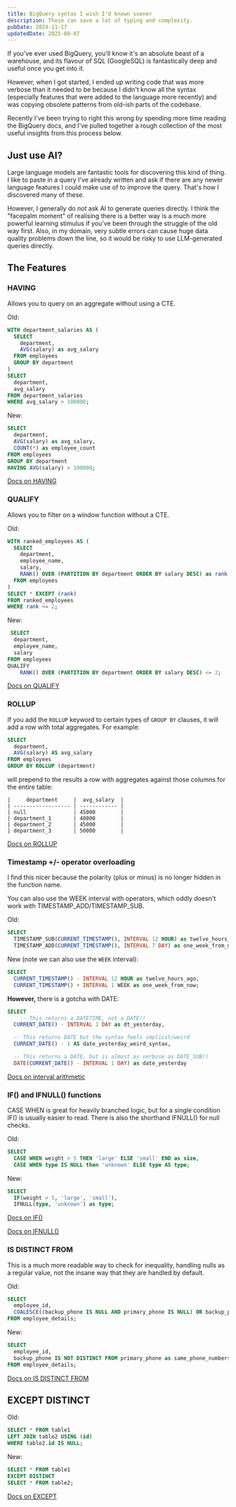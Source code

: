 ```yaml
---
title: BigQuery syntax I wish I'd known sooner
description: These can save a lot of typing and complexity.
pubDate: 2024-11-17
updatedDate: 2025-08-07
---
```


If you've ever used BigQuery, you'll know it's an absolute beast of a warehouse, and its flavour of SQL (GoogleSQL) is fantastically deep and useful once you get into it.

However, when I got started, I ended up writing code that was more verbose than it needed to be because I didn't know all the syntax (especially features that were added to the language more recently) and was copying obsolete patterns from old-ish parts of the codebase.

Recently I've been trying to right this wrong by spending more time reading the BigQuery docs, and I've pulled together a rough collection of the most useful insights from this process below.

## Just use AI?

Large language models are fantastic tools for discovering this kind of thing. I like to paste in a query I've already written and ask if there are any newer language features I could make use of to improve the query. That's how I discovered many of these.

However, I generally do _not_ ask AI to generate queries directly. I think the "facepalm moment" of realising there is a better way is a much more powerful learning stimulus if you've been through the struggle of the old way first. Also, in my domain, very subtle errors can cause huge data quality problems down the line, so it would be risky to use LLM-generated queries directly.

## The Features

### HAVING

Allows you to query on an aggregate without using a CTE.

Old:

```sql
WITH department_salaries AS (
  SELECT
    department,
    AVG(salary) as avg_salary
  FROM employees
  GROUP BY department
)
SELECT
  department,
  avg_salary
FROM department_salaries
WHERE avg_salary > 100000;
```

New:

```sql
SELECT
  department,
  AVG(salary) as avg_salary,
  COUNT(*) as employee_count
FROM employees
GROUP BY department
HAVING AVG(salary) > 100000;
```

[Docs on HAVING](https://cloud.google.com/bigquery/docs/reference/standard-sql/query-syntax#having_clause)

### QUALIFY

Allows you to filter on a window function without a CTE.

Old:

```sql
WITH ranked_employees AS (
  SELECT
    department,
    employee_name,
    salary,
    RANK() OVER (PARTITION BY department ORDER BY salary DESC) as rank
  FROM employees
)
SELECT * EXCEPT (rank)
FROM ranked_employees
WHERE rank <= 2;
```

New:

```sql
 SELECT
  department,
  employee_name,
  salary
FROM employees
QUALIFY
	RANK() OVER (PARTITION BY department ORDER BY salary DESC) <= 2;
```

[Docs on QUALIFY](https://cloud.google.com/bigquery/docs/reference/standard-sql/query-syntax#qualify_clause)

### ROLLUP

If you add the `ROLLUP` keyword to certain types of `GROUP BY` clauses, it will add a row with total aggregates. For example:

```sql
SELECT
  department,
  AVG(salary) AS avg_salary
FROM employees
GROUP BY ROLLUP (department)
```

will prepend to the results a row with aggregates against those columns for the entire table:

```text
|     department     |  avg_salary  |
| ------------------ | ------------ |
| null               | 45000        |
| department_1       | 40000        |
| department_2       | 45000        |
| department_3       | 50000        |
```

[Docs on ROLLUP](https://cloud.google.com/bigquery/docs/reference/standard-sql/query-syntax#group_by_rollup)

### Timestamp +/- operator overloading

I find this nicer because the polarity (plus or minus) is no longer hidden in the function name.

You can also use the WEEK interval with operators, which oddly doesn't work with TIMESTAMP_ADD/TIMESTAMP_SUB.

Old:

```sql
SELECT
  TIMESTAMP_SUB(CURRENT_TIMESTAMP(), INTERVAL 12 HOUR) as twelve_hours_ago,
  TIMESTAMP_ADD(CURRENT_TIMESTAMP(), INTERVAL 7 DAY) as one_week_from_now;
```

New (note we can also use the `WEEK` interval):

```sql
SELECT
  CURRENT_TIMESTAMP() - INTERVAL 12 HOUR as twelve_hours_ago,
  CURRENT_TIMESTAMP() + INTERVAL 1 WEEK as one_week_from_now;
```

**However,** there is a gotcha with DATE:

```sql
SELECT
	-- This returns a DATETIME, not a DATE!!
  CURRENT_DATE() - INTERVAL 1 DAY as dt_yesterday,

  -- This returns DATE but the syntax feels implicit/weird
  CURRENT_DATE() - 1 AS date_yesterday_weird_syntax,

  -- This returns a DATE, but is almost as verbose as DATE_SUB()
  DATE(CURRENT_DATE() - INTERVAL 1 DAY) as date_yesterday
```

[Docs on interval arithmetic](https://cloud.google.com/bigquery/docs/reference/standard-sql/operators#interval_arithmetic_operators)

### IF() and IFNULL() functions

CASE WHEN is great for heavily branched logic, but for a single condition IF() is usually easier to read. There is also the shorthand IFNULL() for null checks.

Old:

```sql
SELECT
  CASE WHEN weight > 5 THEN 'large' ELSE 'small' END as size,
  CASE WHEN type IS NULL then 'unknown' ELSE type AS type;
```

New:

```sql
SELECT
  IF(weight > 5, 'large', 'small'),
  IFNULL(type, 'unknown') as type;

```

[Docs on IF()](https://cloud.google.com/bigquery/docs/reference/standard-sql/conditional_expressions#if)

[Docs on IFNULL()](https://cloud.google.com/bigquery/docs/reference/standard-sql/conditional_expressions#ifnull)

### IS DISTINCT FROM

This is a much more readable way to check for inequality, handling nulls as a regular value, not the insane way that they are handled by default.

Old:

```sql
SELECT
  employee_id,
  COALESCE((backup_phone IS NULL AND primary_phone IS NULL) OR backup_phone = primary_phone, FALSE) as same_phone_numbers
FROM employee_details;
```

New:

```sql
SELECT
  employee_id,
  backup_phone IS NOT DISTINCT FROM primary_phone as same_phone_numbers
FROM employee_details;
```

[Docs on IS DISTINCT FROM](https://cloud.google.com/bigquery/docs/reference/standard-sql/operators#is_distinct)

## EXCEPT DISTINCT

Old:

```sql
SELECT * FROM table1
LEFT JOIN table2 USING (id)
WHERE table2.id IS NULL;
```

New:

```sql
SELECT * FROM table1
EXCEPT DISTINCT
SELECT * FROM table2;
```

[Docs on EXCEPT](https://cloud.google.com/bigquery/docs/reference/standard-sql/query-syntax#except)
